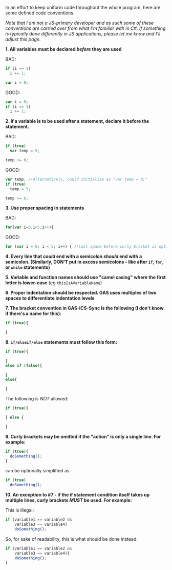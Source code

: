 In an effort to keep uniform code throughout the whole program, here are some defined code conventions. 

*Note that I am not a JS-primary developer and as such some of these conventions are carried over from what I'm familiar with in C#. If something is typically done differently in JS applications, please let me know and I'll adjust this page.*

**1. All variables must be declared *before* they are used**

BAD:
```javascript
if (i == 1)
  i += 1;

var i = 0;
```

GOOD:
```javascript
var i = 0;
if (i == 1)
  i += 1;
```

**2. If a variable is to be used after a statement, declare it before the statement.**

BAD:
```javascript
if (true)
  var temp = 5;

temp += 6;
```

GOOD:
```javascript
var temp; //Alternatively, could initialize as "var temp = 0;"
if (true)
  temp = 5;

temp += 6;
```

**3. Use proper spacing in statements**

BAD:
```javascript
for(var i=0;i<5;i++){
```

GOOD:
```javascript
for (var i = 0; i < 5; i++) { //last space before curly bracket is optional
```

**4. Every line that *could* end with a semicolon *should* end with a semicolon. (Similarly, DON'T put in excess semicolons - like after `if`, `for`, or `while` statements)**

**5. Variable and function names should use "camel casing" where the first letter is lower-case** (eg `thisIsAVariableName`)

**6. Proper indentation should be respected. GAS uses multiples of two spaces to differentiate indentation levels**

**7. The bracket convention in GAS-ICS-Sync is the following (I don't know if there's a name for this):**
```javascript
if (true){

}
```
**8. `if/elseif/else` statements must follow this form:**
```javascript
if (true){

}
else if (false){

}
else{

}
```
The following is *NOT* allowed:
```javascript
if (true){

} else {

}
```

**9. Curly brackets may be omitted if the "action" is only a single line. For example:**
```javascript
if (true){
  doSomething();
}
```
can be optionally simplified as
```javascript
if (true)
  doSomething();
```
**10. An exception to #7 - if the if statement condition itself takes up multiple lines, curly brackets *MUST* be used. For example:**

This is illegal:
```javascript
if (variable1 == variable2 &&
    variable3 == variable4)
    doSomething();
```

So, for sake of readability, this is what should be done instead:
```javascript
if (variable1 == variable2 &&
    variable3 == variable4){
    doSomething();
}
```
